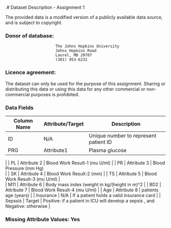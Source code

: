 .# Dataset Description - Assignment 1

The provided data is a modified version of a publicly available data source, and is subject to copyright.

### Donor of database: 
                          The Johns Hopkins University
                          Johns Hopkins Road
                          Laurel, MD 20707
                          (301) 953-6231

### Licence agreement: 

The dataset can only be used for the purpose of this assignment. Sharing or distributing this data or using this data for any other commercial or non-commercial purposes is prohibited.


### Data Fields

| Column   Name                | Attribute/Target | Description                                                                                                                                                                                                  |
|------------------------------|------------------|--------------------------------------------------------------------------------------------------------------------------------------------------------------------------------------------------------------|
| ID                           | N/A              | Unique number to represent patient ID                                                                                                                                                                        |
| PRG           | Attribute1       |  Plasma glucose
 |
| PL               | Attribute 2     |   Blood Work Result-1 (mu U/ml)                                                                                                                                                |
| PR              | Attribute 3      | Blood Pressure (mm Hg)    
|
| SK              | Attribute 4      | Blood Work Result-2 (mm) 
|
| TS             | Attribute 5      |     Blood Work Result-3 (mu U/ml)
|                                                                                               
| M11     | Attribute 6    |  Body mass index (weight in kg/(height in m)^2
|
| BD2             | Attribute 7     |   Blood Work Result-4 (mu U/ml)                                                                                                                                               |
| Age              | Attribute 8      |    patients age  (years)                                                                                                                                             |
| Insurance | N/A     | If a patient holds a valid insurance card
|
| Sepssis                 | Target           | Positive: if a patient in ICU will 
develop a sepsis , and Negative: otherwise |

### Missing Attribute Values: Yes
